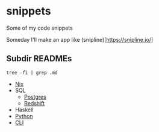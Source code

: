 # snippets

Some of my code snippets

Someday I'll make an app like (snipline)[https://snipline.io/]

## Subdir READMEs

`tree -fi | grep .md`

- [Nix](./nix/README.md)
- SQL
  - [Postgres](./sql/postgres.sql)
  - [Redshift](./sql/redshift.sql)
- Haskell
- [Python](./python/README.md)
- [CLI](./cli/README.md)